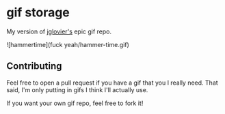 # gif storage

My version of [jglovier's](https://github.com/jglovier/gifs) epic gif repo.

![hammertime](fuck yeah/hammer-time.gif) 


## Contributing

Feel free to open a pull request if you have a gif that you I really need. That said, I'm only putting in gifs I think I'll actually use.

If you want your own gif repo, feel free to fork it!